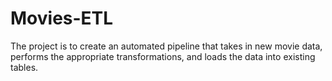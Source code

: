 # Movies-ETL

The project is to create an automated pipeline that takes in new movie data, performs the appropriate transformations, and loads the data into existing tables. 
